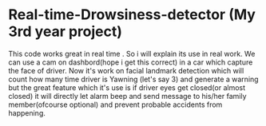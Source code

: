# Real-time-Drowsiness-detector (My 3rd year project)
This code  works great in real time . So i will explain its use in real work. We can use a cam on dashbord(hope i get this correct) in a car which capture the face of driver. Now it's work on facial landmark detection which will count how many time driver is Yawning (let's say 3) and generate a warning but the great feature which it's use is if driver eyes get closed(or almost closed) it will directly let alarm beep and send message to his/her family member(ofcourse optional) and prevent probable accidents from happening.

